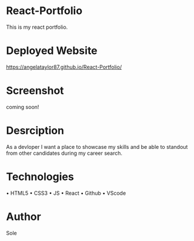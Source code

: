 # React-Portfolio
This is my react portfolio.

# Deployed Website
 https://angelataylor87.github.io/React-Portfolio/

# Screenshot
coming soon!

# Desrciption 
 As a devloper I want a place to showcase my skills and be able to standout from other candidates during my career search. 

# Technologies
• HTML5
• CSS3
• JS
• React
• Github
• VScode

# Author
 Sole